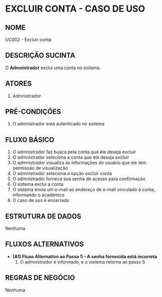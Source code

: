 # EXCLUIR CONTA - CASO DE USO

## NOME
UC002 - Excluir conta

## DESCRIÇÃO SUCINTA
O **Admnistrador** exclui uma conta no sistema.

## ATORES
1. Admnistrador

## PRÉ-CONDIÇÕES
1. O admnistrador está autenticado no sistema

## FLUXO BÁSICO
1. O admnistrador faz busca pela conta que ele deseja excluir
2. O admnistrador seleciona a conta que ele deseja excluir
3. O admnistrador visualiza as informações do usuário que ele tem permissão de visualização
4. O admnistrador seleciona a opção excluir conta
5. O admnistrador fornece sua senha de acesso para confirmação
6. O sistema exclui a conta
7. O sistema envia um e-mail ao endereço de e-mail vinculado à conta, informando o acadêmico
8. O caso de uso é encerrado

## ESTRUTURA DE DADOS
Nenhuma

## FLUXOS ALTERNATIVOS
- **(A1) Fluxo Alternativo ao Passo 5 - A senha fornecida está incorreta**
    1. O admnistrador é informado, e o sistema retorna ao passo 5
    
## REGRAS DE NEGÓCIO
Nenhuma
